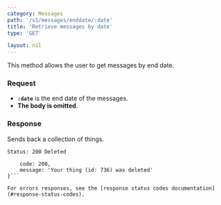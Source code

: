 ```yaml
---
category: Messages
path: '/v1/messages/enddate/:date'
title: 'Retrieve messages by date'
type: 'GET'

layout: nil
---
```


This method allows the user to get messages by end date.

### Request

* **`:date`** is the end date of the messages.
* **The body is omitted**.

### Response

Sends back a collection of things.

```Status: 200 Deleted```
```{
    code: 200,
    message: 'Your thing (id: 736) was deleted'
}```

For errors responses, see the [response status codes documentation](#response-status-codes).